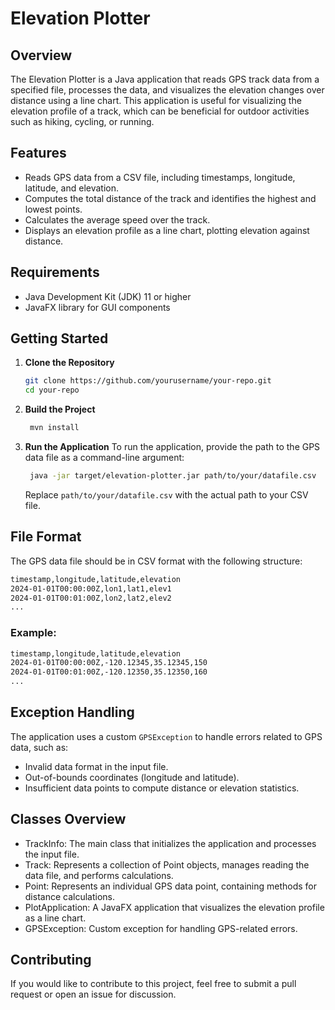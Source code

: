 # Elevation Plotter

## Overview

The Elevation Plotter is a Java application that reads GPS track data from a specified file, processes the data, and visualizes the elevation changes over distance using a line chart. This application is useful for visualizing the elevation profile of a track, which can be beneficial for outdoor activities such as hiking, cycling, or running.

## Features

- Reads GPS data from a CSV file, including timestamps, longitude, latitude, and elevation.
- Computes the total distance of the track and identifies the highest and lowest points.
- Calculates the average speed over the track.
- Displays an elevation profile as a line chart, plotting elevation against distance.

## Requirements

- Java Development Kit (JDK) 11 or higher
- JavaFX library for GUI components

## Getting Started

1. **Clone the Repository**
   ```bash
   git clone https://github.com/yourusername/your-repo.git
   cd your-repo
   ```
2. **Build the Project**
   ```bash
    mvn install
   ```
3. **Run the Application** To run the application, provide the path to the GPS data file as a command-line argument:
   ```bash
    java -jar target/elevation-plotter.jar path/to/your/datafile.csv
   ```
   Replace `path/to/your/datafile.csv` with the actual path to your CSV file.

## File Format

The GPS data file should be in CSV format with the following structure:

```bash
timestamp,longitude,latitude,elevation
2024-01-01T00:00:00Z,lon1,lat1,elev1
2024-01-01T00:01:00Z,lon2,lat2,elev2
...
```
### Example:

```bash
timestamp,longitude,latitude,elevation
2024-01-01T00:00:00Z,-120.12345,35.12345,150
2024-01-01T00:01:00Z,-120.12350,35.12350,160
...
```

## Exception Handling

The application uses a custom `GPSException` to handle errors related to GPS data, such as:

- Invalid data format in the input file.
- Out-of-bounds coordinates (longitude and latitude).
- Insufficient data points to compute distance or elevation statistics.

## Classes Overview

- TrackInfo: The main class that initializes the application and processes the input file.
- Track: Represents a collection of Point objects, manages reading the data file, and performs calculations.
- Point: Represents an individual GPS data point, containing methods for distance calculations.
- PlotApplication: A JavaFX application that visualizes the elevation profile as a line chart.
- GPSException: Custom exception for handling GPS-related errors.

## Contributing
If you would like to contribute to this project, feel free to submit a pull request or open an issue for discussion.

